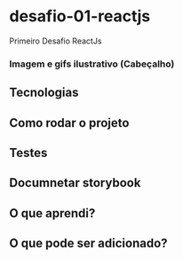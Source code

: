 # desafio-01-reactjs
Primeiro Desafio ReactJs

### Imagem e gifs ilustrativo (Cabeçalho)

## Tecnologias

## Como rodar o projeto

## Testes

## Documnetar storybook

## O que aprendi?

## O que pode ser adicionado?
